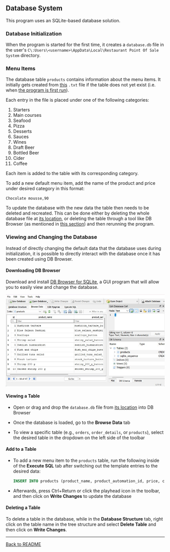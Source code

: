 ## Database System
This program uses an SQLite-based database solution.

### Database Initialization
When the program is started for the first time, it creates a `database.db` file in the user's `C\:Users\<username>\AppData\Local\Restaurant Point Of Sale System` directory.

### Menu Items
The database table `products` contains information about the menu items.
It initially gets created from [this](../PointOfSaleSystem/PointOfSaleSystem/InitialProductsData.txt) `.txt` file if the table does not yet exist (i.e. when [the program is first run](#database-initialization)).

Each entry in the file is placed under one of the following categories:

1. Starters
2. Main courses
3. Seafood
4. Pizza
5. Desserts
6. Sauces
7. Wines
8. Draft Beer
9. Bottled Beer
10. Cider
11. Coffee

Each item is added to the table with its corresponding category.

To add a new default menu item, add the name of the product and price under desired category in this format:

```
Chocolate mousse,90
```

To update the database with the new data the table then needs to be deleted and recreated.
This can be done either by deleting the whole database file at [its location](#database-initialization), or deleting the table through a tool like DB Browser (as mentioned in [this section](#deleting-a-table)) and then rerunning the program.

### Viewing and Changing the Database
Instead of directly changing the default data that the database uses during initialization, it is possible to directly interact with the database once it has been created using DB Browser.

#### Downloading DB Browser
Download and install [DB Browser for SQLite](https://sqlitebrowser.org/dl/), a GUI program that will allow you to easily view and change the database.

![DB Browser](images/dbBrowser.jpg)

#### Viewing a Table
* Open or drag and drop the `database.db` file from [its location](#database-initialization) into DB Browser

* Once the database is loaded, go to the **Browse Data** tab

* To view a specific table (e.g., `orders`, `order_details`, or `products`), select the desired table in the dropdown on the left side of the toolbar

#### Add to a Table
* To add a new menu item to the `products` table, run the following inside of the **Execute SQL** tab after switching out the template entries to the desired data:

    ```SQL
    INSERT INTO products (product_name, product_automation_id, price, category_id) VALUES ("Chocolate mousse", "chocolate_mousse_button", 90, 5);
    ```

* Afterwards, press Ctrl+Return or click the playhead icon in the toolbar, and then click on **Write Changes** to update the database

#### Deleting a Table
To delete a table in the database, while in the **Database Structure** tab, right click on the table name in the tree structure and select **Delete Table** and then click on **Write Changes**.

---

[Back to README](../README.md)